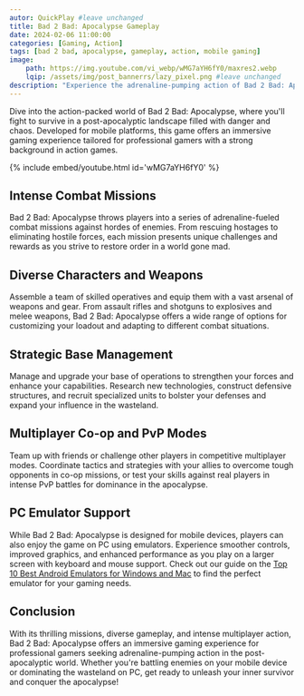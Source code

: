 ```yaml
---
autor: QuickPlay #leave unchanged
title: Bad 2 Bad: Apocalypse Gameplay
date: 2024-02-06 11:00:00
categories: [Gaming, Action]
tags: [bad 2 bad, apocalypse, gameplay, action, mobile gaming]
image: 
    path: https://img.youtube.com/vi_webp/wMG7aYH6fY0/maxres2.webp 
    lqip: /assets/img/post_bannerrs/lazy_pixel.png #leave unchanged
description: "Experience the adrenaline-pumping action of Bad 2 Bad: Apocalypse, a thrilling mobile game that puts you in the midst of intense battles and daring missions. Learn about its exciting gameplay, unique features, and how to dominate the apocalypse on both mobile and PC with emulators."
---
```


Dive into the action-packed world of Bad 2 Bad: Apocalypse, where you'll fight to survive in a post-apocalyptic landscape filled with danger and chaos. Developed for mobile platforms, this game offers an immersive gaming experience tailored for professional gamers with a strong background in action games.

{% include embed/youtube.html id='wMG7aYH6fY0' %}

## Intense Combat Missions
Bad 2 Bad: Apocalypse throws players into a series of adrenaline-fueled combat missions against hordes of enemies. From rescuing hostages to eliminating hostile forces, each mission presents unique challenges and rewards as you strive to restore order in a world gone mad.

## Diverse Characters and Weapons
Assemble a team of skilled operatives and equip them with a vast arsenal of weapons and gear. From assault rifles and shotguns to explosives and melee weapons, Bad 2 Bad: Apocalypse offers a wide range of options for customizing your loadout and adapting to different combat situations.

## Strategic Base Management
Manage and upgrade your base of operations to strengthen your forces and enhance your capabilities. Research new technologies, construct defensive structures, and recruit specialized units to bolster your defenses and expand your influence in the wasteland.

## Multiplayer Co-op and PvP Modes
Team up with friends or challenge other players in competitive multiplayer modes. Coordinate tactics and strategies with your allies to overcome tough opponents in co-op missions, or test your skills against real players in intense PvP battles for dominance in the apocalypse.

## PC Emulator Support
While Bad 2 Bad: Apocalypse is designed for mobile devices, players can also enjoy the game on PC using emulators. Experience smoother controls, improved graphics, and enhanced performance as you play on a larger screen with keyboard and mouse support. Check out our guide on the [Top 10 Best Android Emulators for Windows and Mac](https://quickplaymobile.github.io/posts/Top-10-Best-Android-Emulators-for-Windows-and-Mac/) to find the perfect emulator for your gaming needs.

## Conclusion
With its thrilling missions, diverse gameplay, and intense multiplayer action, Bad 2 Bad: Apocalypse offers an immersive gaming experience for professional gamers seeking adrenaline-pumping action in the post-apocalyptic world. Whether you're battling enemies on your mobile device or dominating the wasteland on PC, get ready to unleash your inner survivor and conquer the apocalypse!


